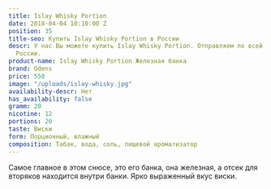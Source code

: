 ```yaml
---
title: Islay Whisky Portion
date: 2018-04-04 10:10:00 Z
position: 35
title-seo: Купить Islay Whisky Portion в России
descr: У нас Вы можете купить Islay Whisky Portion. Отправляем по всей территории
  России.
product-name: Islay Whisky Portion Железная банка
brand: Odens
price: 550
image: "/uploads/islay-whisky.jpg"
availability-descr: Нет
has_availability: false
gramm: 20
nicotine: 12
portions: 20
taste: Виски
form: Порционный, влажный
composition: Табак, вода, соль, пищевой ароматизатор
---
```


Самое главное в этом снюсе, это его банка, она железная, а отсек для вторяков находится внутри банки. Ярко выраженный вкус виски.